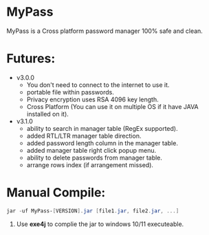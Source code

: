# MyPass
MyPass is a Cross platform password manager 100% safe and clean.


# Futures:
  - v3.0.0
    - You don't need to connect to the internet to use it.
    - portable file within passwords.
    - Privacy encryption uses RSA 4096 key length.
    - Cross Platform (You can use it on multiple OS if it have JAVA installed on it).
  - v3.1.0
    - ability to search in manager table (RegEx supported).
    - added RTL/LTR manager table direction.
    - added password length column in the manager table.
    - added manager table right click popup menu.
    - ability to delete passwords from manager table.
    - arrange rows index (if arrangement missed).
# Manual Compile:
  ```powershell
  jar -uf MyPass-[VERSION].jar [file1.jar, file2.jar, ...]
  ```
  1. Use <b>exe4j</b> to complie the jar to windows 10/11 executeable.
